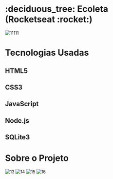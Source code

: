  <h1>:deciduous_tree: Ecoleta (Rocketseat :rocket:)</h1>


![11111](https://user-images.githubusercontent.com/4576154/83932679-a0921b80-a77a-11ea-88df-926a2100a119.png)

<h1>Tecnologias Usadas</h1>

<h2>HTML5</h2>
<h2>CSS3</h2>
<h2>JavaScript</h2>
<h2>Node.js</h2>
<h2>SQLite3</h2>

<h1>Sobre o Projeto</h1>

![13](https://user-images.githubusercontent.com/4576154/83933123-498d4600-a77c-11ea-89b8-80ecf42758d6.png)
![14](https://user-images.githubusercontent.com/4576154/83933127-5316ae00-a77c-11ea-8711-3b396b5f940c.png)
![15](https://user-images.githubusercontent.com/4576154/83933132-5873f880-a77c-11ea-8be3-51c66cf87857.png)
![16](https://user-images.githubusercontent.com/4576154/83933137-5dd14300-a77c-11ea-97f5-b448f747b110.png)
